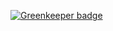 
[![Greenkeeper badge](https://badges.greenkeeper.io/lukpod1/curso-nodebr.svg)](https://greenkeeper.io/)
